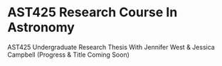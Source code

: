 # AST425 Research Course In Astronomy
AST425 Undergraduate Research Thesis With Jennifer West &amp; Jessica Campbell (Progress & Title Coming Soon)
